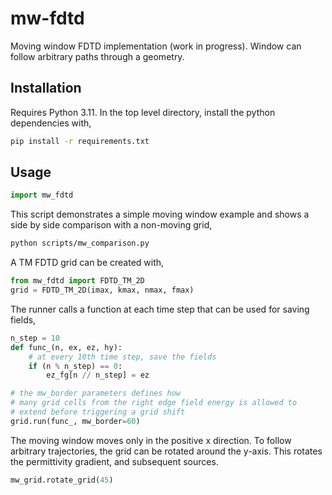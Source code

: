 # mw-fdtd

Moving window FDTD implementation (work in progress). Window can follow arbitrary paths through a geometry.

## Installation

Requires Python 3.11. In the top level directory, install the python dependencies with,

```bash
pip install -r requirements.txt
```

## Usage

```python
import mw_fdtd
```

This script demonstrates a simple moving window example and shows a side by side comparison with a non-moving grid,

```bash
python scripts/mw_comparison.py
```

A TM FDTD grid can be created with,
```python
from mw_fdtd import FDTD_TM_2D
grid = FDTD_TM_2D(imax, kmax, nmax, fmax)
```

The runner calls a function at each time step that can be used for saving fields,
```python
n_step = 10
def func_(n, ex, ez, hy):
    # at every 10th time step, save the fields
    if (n % n_step) == 0:
        ez_fg[n // n_step] = ez

# the mw_border parameters defines how 
# many grid cells from the right edge field energy is allowed to 
# extend before triggering a grid shift
grid.run(func_, mw_border=60)
```

The moving window moves only in the positive x direction. To follow arbitrary trajectories, the grid can be rotated around the y-axis.
This rotates the permittivity gradient, and subsequent sources.
```python
mw_grid.rotate_grid(45)
```
